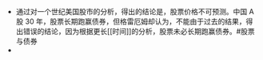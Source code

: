 - 通过对一个世纪美国股市的分析，得出的结论是，股票价格不可预测。中国 A 股 30 年，股票长期跑赢债券，但格雷厄姆却认为，不能由于过去的结果，得出错误的结论，因为根据更长[[时间]]的分析，股票未必长期跑赢债券。#股票与债券
-